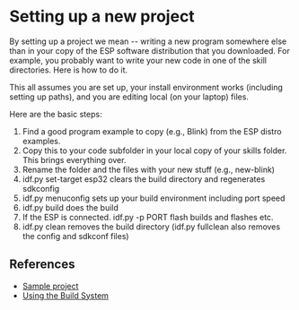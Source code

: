 # Setting up a new project

By setting up a project we mean -- writing a new program somewhere
else than in your copy of the ESP software distribution that you
downloaded. For example, you probably want to write your new code in
one of the skill directories. Here is how to do it.

This all assumes you are set up, your install environment works
(including setting up paths), and you are editing local (on your
laptop) files.

Here are the basic steps:

1. Find a good program example to copy (e.g., Blink) from the ESP distro examples.
2. Copy this to your code subfolder in your local copy of your skills folder. This brings everything over.
3. Rename the folder and the files with your new stuff (e.g., new-blink)
4. idf.py set-target esp32 clears the build directory and regenerates sdkconfig
5. idf.py menuconfig sets up your build environment including port speed
6. idf.py build does the build
7. If the ESP is connected. idf.py -p PORT flash builds and flashes etc.
8. idf.py clean removes the build directory (idf.py fullclean also removes the config and sdkconf files)

## References
- [Sample project](https://docs.espressif.com/projects/esp-idf/en/latest/esp32/api-guides/build-system.html#example-project)
- [Using the Build System](https://docs.espressif.com/projects/esp-idf/en/latest/esp32/api-guides/build-system.html#using-the-build-system)

